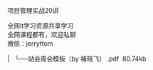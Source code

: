 项目管理实战20讲  

全网it学习资源共享学习<br>全网课程都有，欢迎私聊<br>微信：jerryttom<br>

| &nbsp;&nbsp;└──站会周会模板（by 褚晓飞） .pdf &nbsp;80.74kb
